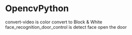 # OpencvPython
convert-video is color convert to Block & White
face_recognition_door_control is detect face open the door